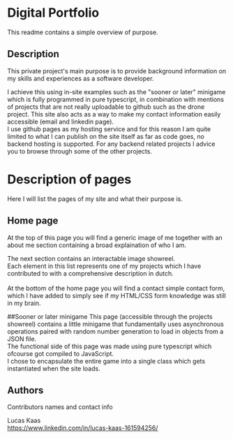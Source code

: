 # Digital Portfolio

This readme contains a simple overview of purpose.

## Description

This private project's main purpose is to provide background information on my skills and experiences as a software developer. 

I achieve this using in-site examples such as the "sooner or later" minigame which is fully programmed in pure typescript, in combination with mentions of projects that are not really uploadable to github such as the drone project.
This site also acts as a way to make my contact information easily accessible (email and linkedin page). <br>
I use github pages as my hosting service and for this reason I am quite limited to what I can publish on the site itself as far as code goes, no backend hosting is supported.
For any backend related projects I advice you to browse through some of the other projects.

# Description of pages
Here I will list the pages of my site and what their purpose is.

## Home page
At the top of this page you will find a generic image of me together with an about me section containing a broad explaination of who I am.

The next section contains an interactable image showreel. <br> Each element in this list represents one of my projects which I have contributed to with a comprehensive description in dutch. <br> <br> At the bottom of the home page you will find a contact simple contact form, which I have added to simply see if my HTML/CSS form knowledge was still in my brain.

##Sooner or later minigame
This page (accessible through the projects showreel) contains a little minigame that fundamentally uses asynchronous operations paired with random number generation to load in objects from a JSON file. <br> The functional side of this page was made using pure typescript which ofcourse got compiled to JavaScript. <br> I chose to encapsulate the entire game into a single class which gets instantiated when the site loads. 

## Authors

Contributors names and contact info

Lucas Kaas  
https://www.linkedin.com/in/lucas-kaas-161594256/

